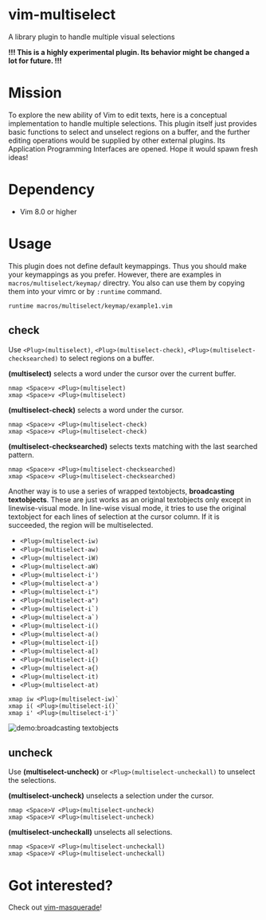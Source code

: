 # vim-multiselect

A library plugin to handle multiple visual selections

**!!! This is a highly experimental plugin. Its behavior might be changed a lot for future. !!!**

# Mission

To explore the new ability of Vim to edit texts, here is a conceptual implementation to handle multiple selections. This plugin itself just provides basic functions to select and unselect regions on a buffer, and the further editing operations would be supplied by other external plugins. Its Application Programming Interfaces are opened. Hope it would spawn fresh ideas!

# Dependency

- Vim 8.0 or higher

# Usage

This plugin does not define default keymappings. Thus you should make your keymappings as you prefer. However, there are examples in `macros/multiselect/keymap/` directry. You also can use them by copying them into your vimrc or by `:runtime` command.

```vim
runtime macros/multiselect/keymap/example1.vim
```

## check
Use `<Plug>(multiselect)`, `<Plug>(multiselect-check)`, `<Plug>(multiselect-checksearched)` to select regions on a buffer.

**<Plug>(multiselect)** selects a word under the cursor over the current buffer.

```vim
nmap <Space>v <Plug>(multiselect)
xmap <Space>v <Plug>(multiselect)
```

**<Plug>(multiselect-check)** selects a word under the cursor.

```vim
nmap <Space>v <Plug>(multiselect-check)
xmap <Space>v <Plug>(multiselect-check)
```

**<Plug>(multiselect-checksearched)** selects texts matching with the last searched pattern.

```vim
nmap <Space>v <Plug>(multiselect-checksearched)
xmap <Space>v <Plug>(multiselect-checksearched)
```

Another way is to use a series of wrapped textobjects, **broadcasting textobjects**. These are just works as an original textobjects only except in linewise-visual mode. In line-wise visual mode, it tries to use the original textobject for each lines of selection at the cursor column. If it is succeeded, the region will be multiselected.
- `<Plug>(multiselect-iw)`
- `<Plug>(multiselect-aw)`
- `<Plug>(multiselect-iW)`
- `<Plug>(multiselect-aW)`
- `<Plug>(multiselect-i')`
- `<Plug>(multiselect-a')`
- `<Plug>(multiselect-i")`
- `<Plug>(multiselect-a")`
- ``<Plug>(multiselect-i`)``
- ``<Plug>(multiselect-a`)``
- `<Plug>(multiselect-i()`
- `<Plug>(multiselect-a()`
- `<Plug>(multiselect-i[)`
- `<Plug>(multiselect-a[)`
- `<Plug>(multiselect-i{)`
- `<Plug>(multiselect-a{)`
- `<Plug>(multiselect-it)`
- `<Plug>(multiselect-at)`

```vim
xmap iw <Plug>(multiselect-iw)`
xmap i( <Plug>(multiselect-i()`
xmap i' <Plug>(multiselect-i')`
```

![demo:broadcasting textobjects](https://imgur.com/0HDDUE9.gif)


## uncheck
Use **<Plug>(multiselect-uncheck)** or `<Plug>(multiselect-uncheckall)` to unselect the selections.

**<Plug>(multiselect-uncheck)** unselects a selection under the cursor.

```vim
nmap <Space>V <Plug>(multiselect-uncheck)
xmap <Space>V <Plug>(multiselect-uncheck)
```

**<Plug>(multiselect-uncheckall)** unselects all selections.

```vim
nmap <Space>V <Plug>(multiselect-uncheckall)
xmap <Space>V <Plug>(multiselect-uncheckall)
```


# Got interested?

Check out [vim-masquerade](https://github.com/machakann/vim-masquerade)!

